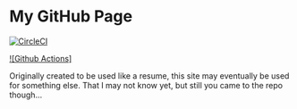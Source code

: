 # My GitHub Page

[![CircleCI](https://circleci.com/gh/samhwang/samhwang.github.io/tree/develop.svg?style=svg)](https://circleci.com/gh/samhwang/samhwang.github.io/tree/develop)

[![Github Actions]](https://github.com/samhwang/samhwang.github.io/workflows/Build%20GH%20Pages/badge.svg)

Originally created to be used like a resume, this site may eventually be
used for something else. That I may not know yet, but still you came to
the repo though...

